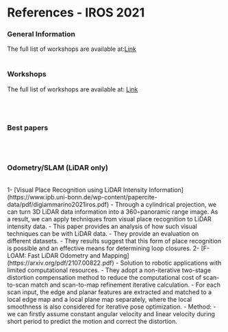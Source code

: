# References - IROS 2021

<!---
Started to write on Oct 21 2021
Zahra
-->


### General Information
The full list of workshops are available at:[Link](https://ras.papercept.net/conferences/conferences/IROS21/program/)
<br/>
<br/>


### Workshops
The full list of workshops are available at: [Link](https://ras.papercept.net/conferences/conferences/IROS21/program/IROS21_ProgramAtAGlanceWeb.html#weat1_) 

<br/>
<br/>


### Best papers

<br/>
<br/>


### Odometry/SLAM (LiDAR only)

<br/>
1- [Visual Place Recognition using LiDAR Intensity Information](https://www.ipb.uni-bonn.de/wp-content/papercite-data/pdf/digiammarino2021iros.pdf)  
- Through a cylindrical projection, we can turn  3D LiDAR data information into a 360◦panoramic range image. As a result, we can apply techniques from visual place recognition to LiDAR intensity data. 
- This paper provides an analysis of how such visual techniques can be with LiDAR data.
- They provide an evaluation on different datasets. 
- They results suggest that this form of place recognition is possible and an effective means for determining loop closures.
2- [F-LOAM: Fast LiDAR Odometry and Mapping](https://arxiv.org/pdf/2107.00822.pdf)
- Solution to robotic applications with limited computational resources.
- They adopt a non-iterative two-stage distortion compensation method to reduce the computational cost of scan-to-scan match and scan-to-map refinement iterative calculation.
- For each scan input, the edge and planar features are extracted and matched to a local edge map and a local plane map separately, where the local smoothness is also considered for iterative pose optimization.
- Method:
 - we can firstly assume constant angular velocity and linear velocity during short period to predict the motion and correct the distortion.

<br/>
<br/>



